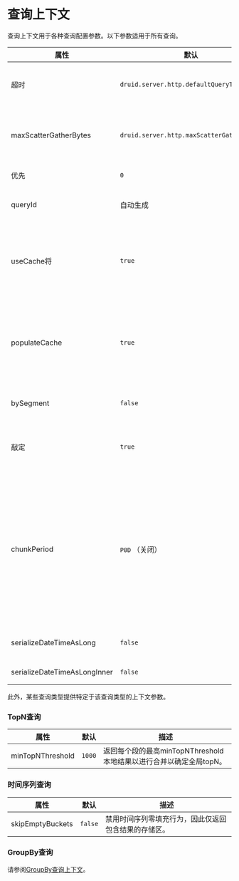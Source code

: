 # 查询上下文

查询上下文用于各种查询配置参数。以下参数适用于所有查询。

| 属性                         | 默认                                      | 描述                                                         |
| ---------------------------- | ----------------------------------------- | ------------------------------------------------------------ |
| 超时                         | `druid.server.http.defaultQueryTimeout`   | 以毫秒为单位的查询超时，超过该超时将取消未完成的查询。0超时意味着`no timeout`。要设置默认超时，请参阅[代理配置](http://druid.io/docs/0.12.3/configuration/index.html#broker) |
| maxScatterGatherBytes        | `druid.server.http.maxScatterGatherBytes` | 从数据节点（例如历史记录和实时进程）收集的最大字节数，以执行查询。此参数可用于`maxScatterGatherBytes`在查询时进一步减少限制。有关详细信息，请参阅[代理配置](http://druid.io/docs/0.12.3/configuration/index.html#broker) |
| 优先                         | `0`                                       | 查询优先级。优先级较高的查询优先于计算资源。                 |
| queryId                      | 自动生成                                  | 为此查询提供的唯一标识符。如果设置或已知查询ID，则可以使用此ID来取消查询 |
| useCache将                   | `true`                                    | 指示是否为此查询利用查询缓存的标志。设置为false时，将禁用从此查询的查询缓存中读取。当设置为true时，Druid使用druid.broker.cache.useCache或druid.historical.cache.useCache来确定是否从查询缓存中读取 |
| populateCache                | `true`                                    | 指示是否将查询结果保存到查询缓存的标志。主要用于调试。设置为false时，会禁用将此查询的结果保存到查询缓存中。当设置为true时，Druid使用druid.broker.cache.populateCache或druid.historical.cache.populateCache来确定是否将此查询的结果保存到查询缓存中 |
| bySegment                    | `false`                                   | 返回“按细分”结果。主要用于调试，将其设置为`true`返回与它们来自的数据段相关联的结果 |
| 敲定                         | `true`                                    | 指示是否“最终确定”聚合结果的标志。主要用于调试。例如，`hyperUnique`当此标志设置为时，聚合器将返回完整的HyperLogLog草图而不是估计的基数`false` |
| chunkPeriod                  | `P0D` （关闭）                            | 在代理节点级别，可以将长间隔查询（任何类型）分解为更短的间隔查询，以并行化比正常更多的合并。分解的查询将使用更大比例的群集资源，但结果可能更快完成。使用ISO 8601期间。例如，如果此属性设置为`P1M`（一个月），则覆盖一年的查询将分为12个较小的查询。代理使用其查询处理执行程序服务来启动查询块的处理，因此请确保在代理上正确配置“druid.processing.numThreads”。[groupBy查询](http://druid.io/docs/0.12.3/querying/groupbyquery.html)默认情况下不支持chunkPeriod，尽管如果使用旧的“v1”引擎它们会这样做。 |
| serializeDateTimeAsLong      | `false`                                   | 如果为true，则在代理返回的结果和代理与计算节点之间的数据传输中将DateTime序列化为long |
| serializeDateTimeAsLongInner | `false`                                   | 如果为true，则在代理和计算节点之间的数据传输中将DateTime序列化 |

此外，某些查询类型提供特定于该查询类型的上下文参数。

### TopN查询

| 属性             | 默认   | 描述                                                         |
| ---------------- | ------ | ------------------------------------------------------------ |
| minTopNThreshold | `1000` | 返回每个段的最高minTopNThreshold本地结果以进行合并以确定全局topN。 |

### 时间序列查询

| 属性             | 默认    | 描述                                                 |
| ---------------- | ------- | ---------------------------------------------------- |
| skipEmptyBuckets | `false` | 禁用时间序列零填充行为，因此仅返回包含结果的存储区。 |

### GroupBy查询

请参阅[GroupBy查询上下文](http://druid.io/docs/0.12.3/querying/groupbyquery.html#query-context)。
